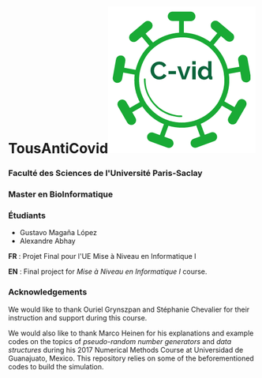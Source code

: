 # TousAntiCovid![](images/c-vid-logo.png)



### Faculté des Sciences de l'Université Paris-Saclay

### Master en BioInformatique

### Étudiants

* Gustavo Magaña López
* Alexandre Abhay

**FR** : Projet Final pour l'UE Mise à Niveau en Informatique I

**EN** : Final project for _Mise à Niveau en Informatique I_ course.

### Acknowledgements

We would like to thank Ouriel Grynszpan and Stéphanie Chevalier for their instruction and support during this course.

We would also like to thank Marco Heinen for his explanations and example
codes on the topics of _pseudo-random number generators_ and 
_data structures_ during his 2017 Numerical Methods Course at Universidad de Guanajuato, Mexico. This repository relies on some of the 
beforementioned codes to build the simulation.